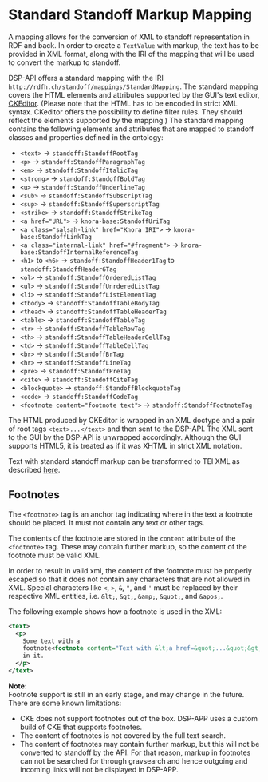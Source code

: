 # Standard Standoff Markup Mapping

A mapping allows for the conversion of XML to standoff representation in RDF and back. 
In order to create a `TextValue` with markup, 
the text has to be provided in XML format, 
along with the IRI of the mapping that will be used to convert the markup to standoff.

DSP-API offers a standard mapping with the IRI `http://rdfh.ch/standoff/mappings/StandardMapping`. 
The standard mapping covers the HTML elements and attributes 
supported by the GUI's text editor, [CKEditor](https://ckeditor.com/). 
(Please note that the HTML has to be encoded in strict XML syntax. 
CKeditor offers the possibility to define filter rules.
They should reflect the elements supported by the mapping.)
The standard mapping contains the following elements and attributes 
that are mapped to standoff classes and properties defined in the ontology:

- `<text>` → `standoff:StandoffRootTag`
- `<p>` → `standoff:StandoffParagraphTag`
- `<em>` → `standoff:StandoffItalicTag`
- `<strong>` → `standoff:StandoffBoldTag`
- `<u>` → `standoff:StandoffUnderlineTag`
- `<sub>` → `standoff:StandoffSubscriptTag`
- `<sup>` → `standoff:StandoffSuperscriptTag`
- `<strike>` → `standoff:StandoffStrikeTag`
- `<a href="URL">` → `knora-base:StandoffUriTag`
- `<a class="salsah-link" href="Knora IRI">` → `knora-base:StandoffLinkTag`
- `<a class="internal-link" href="#fragment">` → `knora-base:StandoffInternalReferenceTag`
- `<h1>` to `<h6>` → `standoff:StandoffHeader1Tag` to `standoff:StandoffHeader6Tag`
- `<ol>` → `standoff:StandoffOrderedListTag`
- `<ul>` → `standoff:StandoffUnrderedListTag`
- `<li>` → `standoff:StandoffListElementTag`
- `<tbody>` → `standoff:StandoffTableBodyTag`
- `<thead>` → `standoff:StandoffTableHeaderTag`
- `<table>` → `standoff:StandoffTableTag`
- `<tr>` → `standoff:StandoffTableRowTag`
- `<th>` → `standoff:StandoffTableHeaderCellTag`
- `<td>` → `standoff:StandoffTableCellTag`
- `<br>` → `standoff:StandoffBrTag`
- `<hr>` → `standoff:StandoffLineTag`
- `<pre>` → `standoff:StandoffPreTag`
- `<cite>` → `standoff:StandoffCiteTag`
- `<blockquote>` → `standoff:StandoffBlockquoteTag`
- `<code>` → `standoff:StandoffCodeTag`
- `<footnote content="footnote text">` → `standoff:StandoffFootnoteTag`

The HTML produced by CKEditor is wrapped in an XML doctype and a pair of root tags `<text>...</text>` 
and then sent to the DSP-API.
The XML sent to the GUI by the DSP-API is unwrapped accordingly.
Although the GUI supports HTML5, it is treated as if it was XHTML in strict XML notation.

Text with standard standoff markup can be transformed to TEI XML as described [here](tei-xml.md).

## Footnotes

The `<footnote>` tag is an anchor tag indicating where in the text a footnote should be placed.
It must not contain any text or other tags.

The contents of the footnote are stored in the `content` attribute of the `<footnote>` tag.
These may contain further markup, so the content of the footnote must be valid XML.

In order to result in valid xml, the content of the footnote must be properly escaped
so that it does not contain any characters that are not allowed in XML.
Special characters like `<`, `>`, `&`, `"`, and `'` must be replaced by their respective XML entities,
i.e. `&lt;`, `&gt;`, `&amp;`, `&quot;`, and `&apos;`.

The following example shows how a footnote is used in the XML:

```xml
<text>
  <p>
    Some text with a 
    footnote<footnote content="Text with &lt;a href=&quot;...&quot;&gt;markup&lt;/a&gt;." /> 
    in it.
  </p>
</text>
```

**Note:**  
Footnote support is still in an early stage, and may change in the future.
There are some known limitations:

- CKE does not support footnotes out of the box. DSP-APP uses a custom build of CKE that supports footnotes.
- The content of footnotes is not covered by the full text search.
- The content of footnotes may contain further markup, but this will not be converted to standoff by the API.
  For that reason, markup in footnotes can not be searched for through gravsearch
  and hence outgoing and incoming links will not be displayed in DSP-APP.

